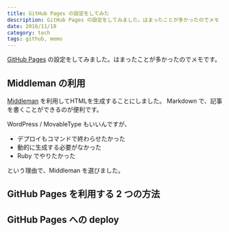 ```yaml
---
title: GitHub Pages の設定をしてみた
description: GitHub Pages の設定をしてみました。はまったことが多かったのでメモ
date: 2016/11/10
category: tech
tags: github, memo
---
```


[GitHub Pages](https://pages.github.com/) の設定をしてみました。はまったことが多かったのでメモです。

## Middleman の利用

[Middleman](https://middlemanapp.com/jp/) を利用してHTMLを生成することにしました。
Markdown で、記事を書くことができるのが便利です。

WordPress / MovableType もいいんですが、

- デプロイもコマンドで終わらせたかった
- 動的に生成する必要がなかった
- Ruby でやりたかった

という理由で、Middleman を選びました。

## GitHub Pages を利用する 2 つの方法

## GitHub Pages への deploy
